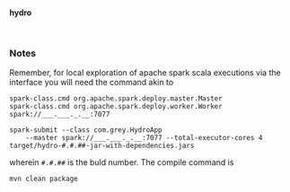 <br>

**hydro**

<br>

### Notes

Remember, for local exploration of apache spark scala executions via the interface you will need the command akin to

```Shell
spark-class.cmd org.apache.spark.deploy.master.Master
spark-class.cmd org.apache.spark.deploy.worker.Worker spark://___.___._.__:7077

spark-submit --class com.grey.HydroApp 
	--master spark://___.___._.__:7077 --total-executor-cores 4 target/hydro-#.#.##-jar-with-dependencies.jars
```

wherein `#.#.##` is the buld number.  The compile command is

```Shell
mvn clean package
``` 


<br>
<br>

<br>
<br>

<br>
<br>

<br>
<br>
